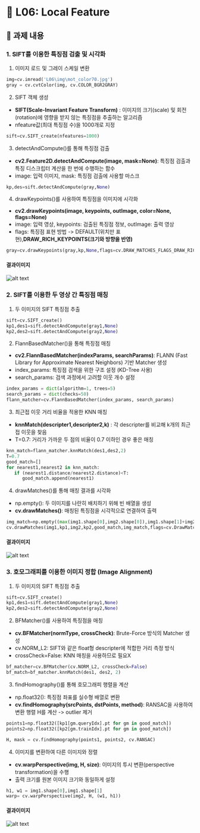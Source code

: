 # 📌 L06: Local Feature

## 📝 과제 내용

### 1. SIFT를 이용한 특징점 검출 및 시각화
   1. 이미지 로드 및 그레이 스케일 변환
   ```python
  img=cv.imread('L06\img\mot_color70.jpg')
  gray = cv.cvtColor(img, cv.COLOR_BGR2GRAY)
   ```
   2. SIFT 객체 생성
   - **SIFT(Scale-Invariant Feature Transform)** : 이미지의 크기(scale) 및 회전(rotation)에 영향을 받지 않는 특징점을 추출하는 알고리즘
   - nfeature값(최대 특징점 수)을 1000개로 지정
   ```python
  sift=cv.SIFT_create(nfeatures=1000)
   ```
   3. detectAndCompute()를 통해 특징점 검출
   - **cv2.Feature2D.detectAndCompute(image, mask=None)**: 특징점 검출과 특징 디스크립터 계산을 한 번에 수행하는 함수
   - image: 입력 이미지, mask: 특징점 검출에 사용할 마스크
   ```python
  kp,des=sift.detectAndCompute(gray,None)
   ```
   4. drawKeypoints()를 사용하여 특징점을 이미지에 시각화
   - **cv2.drawKeypoints(image, keypoints, outImage, color=None, flags=None)** 
   - image: 입력 영상, keypoints: 검출된 특징점 정보, outImage: 출력 영상
   - flags: 특징점 표현 방법 -> DEFAULT(위치만 표현),**DRAW_RICH_KEYPOINTS(크기와 방향을 반영)**
   ```python
  gray=cv.drawKeypoints(gray,kp,None,flags=cv.DRAW_MATCHES_FLAGS_DRAW_RICH_KEYPOINTS)
   ```


  #### 결과이미지
   ![alt text](image.png)
     
### 2. SIFT를 이용한 두 영상 간 특징점 매칭
   1. 두 이미지의 SIFT 특징점 추출
   ```python
  sift=cv.SIFT_create()
  kp1,des1=sift.detectAndCompute(gray1,None)
  kp2,des2=sift.detectAndCompute(gray2,None)
   ```
   2. FlannBasedMatcher()을 통해 특징점 매칭
   - **cv2.FlannBasedMatcher(indexParams, searchParams)**: FLANN (Fast Library for Approximate Nearest Neighbors) 기반 Matcher 생성
   - index_params: 특징점 검색을 위한 구조 설정 (KD-Tree 사용)
   - search_params: 검색 과정에서 고려할 이웃 개수 설정
   ```python
   index_params = dict(algorithm=1, trees=5)
   search_params = dict(checks=50)
   flann_matcher=cv.FlannBasedMatcher(index_params, search_params)
   ```
   3. 최근접 이웃 거리 비율을 적용한 KNN 매칭
   - **knnMatch(descripter1,descripter2,k)** : 각 descripter를 비교해 k개의 최근접 이웃을 찾음
   - T=0.7: 거리가 가까운 두 점의 비율이 0.7 이하인 경우 좋은 매칭
   ```python
   knn_match=flann_matcher.knnMatch(des1,des2,2)
   T=0.7
   good_match=[]
   for nearest1,nearest2 in knn_match:
      if (nearest1.distance/nearest2.distance)<T:
         good_match.append(nearest1)
   ```
   4. drawMatches()를 통해 매칭 결과를 시각화
   - np.empty(): 두 이미지를 나란히 배치하기 위해 빈 배열을 생성
   - **cv.drawMatches()**: 매칭된 특징점을 시각적으로 연결하여 출력
   ```python
   img_match=np.empty((max(img1.shape[0],img2.shape[0]),img1.shape[1]+img2.shape[1],3),dtype=np.uint8)
   cv.drawMatches(img1,kp1,img2,kp2,good_match,img_match,flags=cv.DrawMatchesFlags_NOT_DRAW_SINGLE_POINTS)
   ```
  #### 결과이미지 
   ![alt text](image-1.png)
   
### 3. 호모그래피를 이용한 이미지 정합 (Image Alignment)
   1. 두 이미지의 SIFT 특징점 추출
   ```python
   sift=cv.SIFT_create()
   kp1,des1=sift.detectAndCompute(gray1,None)
   kp2,des2=sift.detectAndCompute(gray2,None)
   ```
   2. BFMatcher()를 사용하여 특징점을 매칭
   - **cv.BFMatcher(normType, crossCheck)**: Brute-Force 방식의 Matcher 생성
   - cv.NORM_L2: SIFT와 같은 float형 descripter에 적합한 거리 측정 방식
   - crossCheck=False: KNN 매칭을 사용하므로 필요X
   ```python
   bf_matcher=cv.BFMatcher(cv.NORM_L2, crossCheck=False)
   bf_match=bf_matcher.knnMatch(des1, des2, 2)
   ```
   3. findHomography()를 통해 호모그래피 행렬을 계산
   - np.float32(): 특징점 좌표를 실수형 배열로 변환
   - **cv.findHomography(srcPoints, dstPoints, method)**: RANSAC을 사용하여 변환 행렬 H를 계산 -> outlier 제거
   ```python
   points1=np.float32([kp1[gm.queryIdx].pt for gm in good_match])
   points2=np.float32([kp2[gm.trainIdx].pt for gm in good_match])

   H, mask = cv.findHomography(points1, points2, cv.RANSAC)
   ```
   4. 이미지를 변환하여 다른 이미지와 정렬
   - **cv.warpPerspective(img, H, size)**: 이미지의 투시 변환(perspective transformation)을 수행
   - 출력 크기를 원본 이미지 크기와 동일하게 설정
   ```python
   h1, w1 = img1.shape[0],img1.shape[1]
   warp= cv.warpPerspective(img2, H, (w1, h1))
   ```
   #### 결과이미지 
   ![alt text](image.png)
